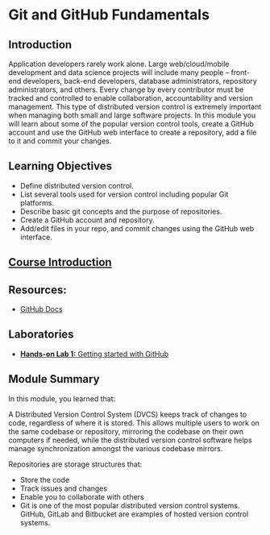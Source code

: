 # Git and GitHub Fundamentals
## Introduction
Application developers rarely work alone. Large web/cloud/mobile development and data science projects will include many people – front-end developers, back-end developers, database administrators, repository administrators, and others. Every change by every contributor must be tracked and controlled to enable collaboration, accountability and version management. This type of distributed version control is extremely important when managing both small and large software projects. In this module you will learn about some of the popular version control tools, create a GitHub account and use the GitHub web interface to create a repository, add a file to it and commit your changes.

## Learning Objectives
* Define distributed version control.
* List several tools used for version control including popular Git platforms.
* Describe basic git concepts and the purpose of repositories.
* Create a GitHub account and repository.
* Add/edit files in your repo, and commit changes using the GitHub web interface.

## [Course Introduction](./Course_Introduction.md)
## Resources:
* [GitHub Docs](https://try.github.io/)

## Laboratories
* [**Hands-on Lab 1:** Getting started with GitHub](./files/GitHub_Getting_Started.pdf)

## Module Summary
In this module, you learned that:

A Distributed Version Control System (DVCS) keeps track of changes to code, regardless of where it is stored. This allows multiple users to work on the same codebase or repository, mirroring the codebase on their own computers if needed, while the distributed version control software helps manage synchronization amongst the various codebase mirrors.

Repositories are storage structures that:
* Store the code
* Track issues and changes
* Enable you to collaborate with others
* G​it is one of the most popular distributed version control systems. GitHub, GitLab and Bitbucket are examples of hosted version control systems.
